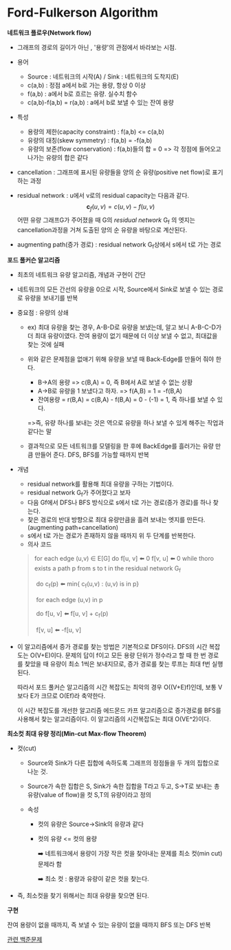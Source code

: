 # Ford-Fulkerson Algorithm

**네트워크 플로우(Network flow)**

- 그래프의 경로의 길이가 아닌 , '용량'의 관점에서 바라보는 시점.

- 용어
  - Source : 네트워크의 시작(A) / Sink : 네트워크의 도착지(E)
  - c(a,b) : 정점 a에서 b로 가는 용량, 항상 0 이상
  - f(a,b) : a에서 b로 흐르는 유량. 실수치 함수
  - c(a,b)-f(a,b) = r(a,b) : a에서 b로 보낼 수 있는 잔여 용량
  
- 특성
  - 용량의 제한(capacity constraint) : f(a,b) <= c(a,b)
  - 유량의 대칭(skew symmetry) : f(a,b) = -f(a,b)
  - 유량의 보존(flow conservation) : f(a,b)들의 합 = 0 => 각 정점에 들어오고 나가는 유량의 합은 같다
  
- cancellation : 그래프에 표시된 유량들을 양의 순 유량(positive net flow)로 표기하는 과정

- residual network : u에서 v로의 residual capacity는 다음과 같다.
  $$
  \mathbf{c}_f(u,v) = c(u,v) - f(u,v)
  $$
  어떤 유량 그래프G가 주어졌을 때 G의 *residual network* G<sub>f</sub> 의 엣지는 cancellation과정을 거쳐 도출된 양의 순 유량을 바탕으로 계산된다.

- augmenting path(증가 경로) : residual network G<sub>f</sub>상에서 s에서 t로 가는 경로

**포드 풀커슨 알고리즘**

- 최초의 네트워크 유량 알고리즘, 개념과 구현이 간단

- 네트워크의 모든 간선의 유량을 0으로 시작, Source에서 Sink로 보낼 수 있는 경로로 유량을 보내기를 반복

- 중요점 : 유량의 상쇄

  - ex) 최대 유량을 찾는 경우, A-B-D로 유량을 보냈는데, 알고 보니 A-B-C-D가 더 최대 유량이였다. 잔여 용량이 없기 때문에 더 이상 보낼 수 없고, 최대값을 찾는 것에 실패

  - 위와 같은 문제점을 없애기 위해 유량을 보낼 때 Back-Edge를 만들어 줘야 한다.

    - B->A의 용량 => c(B,A) = 0, 즉 B에서 A로 보낼 수 없는 상황
    - A->B로 유량을 1 보냈다고 하자. => f(A,B) = 1 = -f(B,A)
    - 잔여용량 = r(B,A) = c(B,A) - f(B,A) = 0 - (-1) = 1, 즉 하나를 보낼 수 있다.

    =>즉, 유량 하나를 보내는 것은 역으로 유량을 하나 보낼 수 있게 해주는 작업과 같다는 말

  - 결과적으로 모든 네트워크를 모델링을 한 후에 BackEdge를 흘러가는 유량 만큼 만들어 준다. DFS, BFS를 가능할 때까지 반복
  
- 개념

  - residual network를 활용해 최대 유량을 구하는 기법이다.
  - residual network G<sub>f</sub>가 주어졌다고 보자
  - 다음 Gf에서 DFS나 BFS 방식으로 s에서 t로 가는 경로(증가 경로)를 하나 찾는다.
  - 찾은 경로의 반대 방향으로 최대 유량만큼을 흘려 보내는 엣지를 만든다.(augmenting path+cancellation)
  - s에서 t로 가는 경로가 존재하지 않을 때까지 위 두 단계를 반복한다.
  - 의사 코드

  > for each edge (u,v) ∈ E[G]
  > 	do f[u, v] :arrow_left: 0
  >          f[v, u] :arrow_left: 0
  >  while thoro exists a path p from s to t in the residual network G<sub>f</sub>
  >
  > ​    do c<sub>f</sub>(p) :arrow_left: min{ c<sub>f</sub>(u,v) : (u,v) is in p}
  >
  > ​        for each edge (u,v) in p
  >
  > ​            do f[u, v] :arrow_left: f[u, v] + c<sub>f</sub>(p)
  >
  > ​                 f[v, u] :arrow_left: -f[u, v]

- 이 알고리즘에서 증가 경로를 찾는 방법은 기본적으로 DFS이다. DFS의 시간 복잡도는 O(V+E)이다. 문제의 답이 f이고 모든 용량 단위가 정수라고 할 때 한 번 경로를 찾았을 때 유량이 최소 1씩은 보내지므로, 증가 경로를 찾는  루프는 최대 f번 실행된다.

  따라서 포드 풀커슨 알고리즘의 시간 복잡도는 최악의 경우 O((V+E)f)인데, 보통 V보다 E가 크므로 O(Ef)라 축약한다.

  이 시간 복잡도를 개선한 알고리즘 에드몬드 카프 알고리즘으로 증가경로를 BFS를 사용해서 찾는 알고리즘이다. 이 알고리즘의 시간복잡도는 최대 O(VE^2)이다.

**최소컷 최대 유량 정리(Min-cut Max-flow Theorem)**

- 컷(cut) 

  -  Source와 Sink가 다른 집합에 속하도록 그래프의 정점들을 두 개의 집합으로 나눈 것. 

  - Source가 속한 집합은 S, Sink가 속한 집합을 T라고 두고, S->T로 보내는 총 유량(value of flow)을 컷 S,T의 유량이라고 정의

  - 속성

    - 컷의 유량은 Source->Sink의 유량과 같다

    - 컷의 유량 <= 컷의 용량

      :arrow_right: 네트워크에서 용량이 가장 작은 컷을 찾아내는 문제를 최소 컷(min cut) 문제라 함

      :arrow_right: 최소 컷 : 용량과 유량이 같은 컷을 찾는다.

- 즉, 최소컷을 찾기 위해서는 최대 유량을 찾으면 된다.

**구현**

잔여 용량이 없을 때까지, 즉 보낼 수 있는 유량이 없을 때까지 BFS 또는 DFS 반복

[관련 백준문제](https://blog.naver.com/PostView.nhn?blogId=kks227&logNo=220804885235)